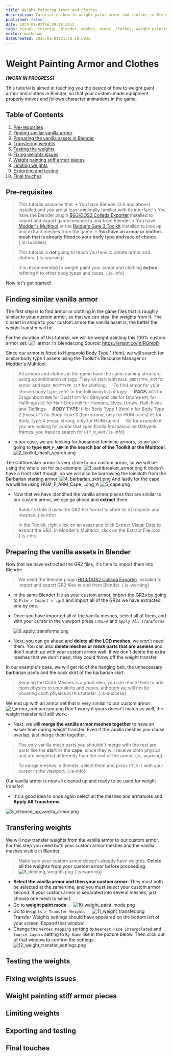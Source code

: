 ```yaml
---
title: Weight Painting Armor and Clothes
description: Tutorial on how to weight paint armor and clothes in Blender.
published: false
date: 2025-01-02T16:39:18.261Z
tags: visual, tutorial, blender, meshes, armor, clothes, weight painting
editor: markdown
dateCreated: 2025-01-01T21:58:19.593Z
---
```


# Weight Painting Armor and Clothes

***[WORK IN PROGRESS]***

This tutorial is  aimed at teaching you the basics of how to weight paint armor and clothes in Blender, so that your custom-made equipment properly moves and follows character animations in the game.
## Table of Contents
1. [Pre-requisites](#pre-requisites)
1. [Finding similar vanilla armor](#finding-similar-vanilla-armor)
1. [Preparing the vanilla assets in Blender](#preparing-the-vanilla-assets-in-blender)
1. [Transfering weights](#transfering-weights)
1. [Testing the weights](#testing-the-weights)
1. [Fixing weights issues](#fixing-weights-issues)
1. [Weight painting stiff armor pieces](#weight-painting-stiff-armor-pieces)
1. [Limiting weights](#limiting-weights)
1. [Exporting and testing](#exporting-and-testing)
1. [Final touches](#final-touches)

## Pre-requisites
> This tutorial assumes that:
• You have Blender (3.6 and above) installed and you are at least minimally familiar with its interface
• You have the Blender plugin [BG3/DOS2 Collada Exporter](https://github.com/Norbyte/dos2de_collada_exporter) installed to import and export game meshes to and from Blender.
• You have [Modder's Multitool](https://wiki.bg3.community/Tutorials/Visual/getting-started-with-3d-modding#tools-modders-multitool) or the [Baldur's Gate 3 Toolkit](https://mod.io/g/baldursgate3/r/installing-the-toolkit#heading-3) installed to look up and extract meshes from the game.
• **You have an armor or clothes mesh that is already fitted to your body type and race of choice**.
{.is-success}

> This tutorial is ***not*** going to teach you how to create armor and clothes.
{.is-warning}

> It is recommended to weight paint your armor and clothing ***before*** refitting it to other body types and races.
{.is-info}


Now let's get started!

## Finding similar vanilla armor
The first step is to find armor or clothing in the game files that is roughly similar to your custom armor, so that we can steal the weights from it. The closest in shape to your custom armor the vanilla asset is, the better the weight transfer will be.

For the duration of this tutorial, we will be weight painting this 100% custom armor set:
![1_armor_in_blender.png](/weight_painting_armor_tutorial/1_armor_in_blender.png)
*Source:* https://artstn.co/m/RGmbB

Since our armor is fitted to Humanoid Body Type 1 (fem), we will search for similar body type 1 assets using the Toolkit's Resource Manager or Modder's Multitool.
> All armors and clothes in the game have the same naming structure using a combination of tags. 
They all start with `RACE_BODYTYPE_ARM` for armor and `RACE_BODYTYPE_CLT` for clothing.
ㅤ
To find armor for your chosen body type, refer to the following list of tags:
ㅤ
***RACE:***
`DGB` for Dragonborn
`DWR` for Dwarf
`GTY` for Githyanki
`GNO` for Gnome
`HFL` for Halflings
`HRC` for Half-Orcs
`HUM` for Humans, Elves, Drows, Half-Elves and Tieflings
ㅤ
***BODY TYPE:***
`F` for Body Type 1 (fem)
`M` for Body Type 2 (masc)
`FS` for Body Type 3 (fem strong, only for HUM races)
`MS` for Body Type 4 (masc strong, only for HUM races)
ㅤ
So for example if you are looking for armor that specifically fits masculine Githyanki frames, you have to search for `GTY_M_ARM`
{.is-info}

- In our case, we are looking for humanoid feminine armors, so we are going to **type `HUM_F_ARM` in the search bar of the Toolkit or the Multitool**. 
![2_toolkit_mesh_search.png](/weight_painting_armor_tutorial/2_toolkit_mesh_search.png)

The Oathbreaker armor is very close to our custom armor, so we will be using the whole set for out example.
![3_oathbreaker_armor.png](/weight_painting_armor_tutorial/3_oathbreaker_armor.png)
It doesn't have a front skirt though, so we will also be borrowing the loincloth from the Barbarian starting armor.
![4_barbarian_skirt.png](/weight_painting_armor_tutorial/4_barbarian_skirt.png)
And lastly for the cape we will be using HUM_F_ARM_Cape_Long_A
![5_cape.png](/weight_painting_armor_tutorial/5_cape.png)

- Now that we have identified the vanilla armor pieces that are similar to our custom armor, we can go ahead and **extract** them.

> Baldur's Gate 3 uses the GR2 file format to store its 3D objects and meshes.
{.is-info}

> In the Toolkit, right click on an asset and click Extract Visual Data to extract the GR2.
> In Modder's Multitool, click on the Extract File icon.
{.is-info}

## Preparing the vanilla assets in Blender
Now that we have extracted the GR2 files, it's time to import them into Blender.
> We need the Blender plugin [BG3/DOS2 Collada Exporter](https://github.com/Norbyte/dos2de_collada_exporter) installed to import and export GR2 files to and from Blender.
{.is-warning}

- In the same Blender file as your custom armor, import the GR2s by going to `File > Import > .gr2` and import all of the GR2s we have extracted, one by one.

- Once you have imported all of the vanilla meshes, select all of them, and with your cursor in the viewport press `CTRL+A` and `Apply All Transforms`

  ![6_apply_transforms.png](/weight_painting_armor_tutorial/6_apply_transforms.png)

- Next, you can go ahead and **delete all the LOD meshes**, we won't need them. 
  You can also **delete meshes or mesh parts that are useless** and don't match up with your custom armor well. If we don't delete the extra meshes that we don't need, they could throw off the weight transfer.

In our example's case, we will get rid of the hanging belt, the unnecessary barbarian pants and the back skirt of the barbarian skirt.
> Keeping the Cloth Meshes is a good idea, you can reuse them to add cloth physics to your skirts and capes, although we will not be covering cloth physics in this tutorial.
{.is-success}

We end up with an armor set that is very similar to our custom armor:
![7_armor_comparison.png](/weight_painting_armor_tutorial/7_armor_comparison.png)
Don't worry if yours doesn't match as well, the weight transfer will still work.

- Next, we will **merge the vanilla armor meshes together** to have an easier time during weight transfer. Even if the vanilla meshes you chose overlap, just merge them together. 
> The only vanilla mesh parts you shouldn't merge with the rest are parts like the **skirt** or the **cape**, since they will receive cloth physics and are weighted differently than the rest of the armor.
{.is-warning}

> To merge meshes in Blender, select them and press `CTLR+J` with your cursor in the viewport.
{.is-info}

Our vanilla armor is now all cleaned up and ready to be used for weight transfer!
- It's a good idea to once again select all the meshes and armatures and **Apply All Transforms**.

![8_cleaned_up_vanilla_armor.png](/weight_painting_armor_tutorial/8_cleaned_up_vanilla_armor.png)
## Transfering weights
We will now transfer weights from the vanilla armor to our custom armor.
For this step you need both your custom armor meshes and the vanilla meshes visible in Blender.
> Make sure your custom armor doesn't already have weights. 
**Delete all the weights from your custom armor before proceeding.**
> ![9_deleting_weights.png](/weight_painting_armor_tutorial/9_deleting_weights.png)
{.is-warning}

- **Select the vanilla armor and then your custom armor**. They must both be selected at the same time, and you must select your custom armor second. 
If your custom armor is separated into several meshes, just choose one mesh to select.
ㅤ
- Go to **weight paint mode** 
ㅤ
  ![10_weight_paint_mode.png](/weight_painting_armor_tutorial/10_weight_paint_mode.png)
ㅤ
- Go to `Weights > Transfer Weights`
ㅤ
  ![11_weight_transfer.png](/weight_painting_armor_tutorial/11_weight_transfer.png)
ㅤ
Transfer Weights settings should have appeared on the bottom left of your screen. Expand that window.
ㅤ
- Change the `Vertex Mapping` sertting to `Nearest Face Interpolated` and `Source Layers` setting to `By Name` like in the picture below. Then click out of that window to confirm the settings.
![12_weight_transfer_settings.png](/weight_painting_armor_tutorial/12_weight_transfer_settings.png)
## Testing the weights
## Fixing weights issues
## Weight painting stiff armor pieces
## Limiting weights
## Exporting and testing
## Final touches
